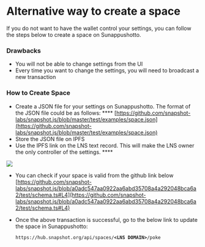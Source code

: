 # Alternative way to create a space

If you do not want to have the wallet control your settings, you can follow the steps below to create a space on Sunappushotto.

### **Drawbacks**

* You will not be able to change settings from the UI
* Every time you want to change the settings, you will need to broadcast a new transaction

### **How to Create Space**

* Create a JSON file for your settings on Sunappushotto. The format of the JSON file could be as follows: **** [https://github.com/snapshot-labs/snapshot.js/blob/master/test/examples/space.json](https://github.com/snapshot-labs/snapshot.js/blob/master/test/examples/space.json)
* Store the JSON file on IPFS
* Use the IPFS link on the LNS text record. This will make the LNS owner the only controller of the settings. ****&#x20;

![](https://lh6.googleusercontent.com/qfA-Pj7o2Fvld76V2gZIJm9U1V0uRBgNdedfxU4iKjGDfE3cHH7KLMx26eawZPD0Zl8j3H7AAfFsToDdl9ViQ5Y7WyI8FACqVlkc5JG9zwcyZg877KmnH6cf2vleHnn-icWLGTg=s0)

* You can check if your space is valid from the github link below [https://github.com/snapshot-labs/snapshot.js/blob/a0adc547aa0922aa6abd35708a4a292048bca6a2/test/schema.ts#L4](https://github.com/snapshot-labs/snapshot.js/blob/a0adc547aa0922aa6abd35708a4a292048bca6a2/test/schema.ts#L4)
*   Once the above transaction is successful, go to the below link to update the space in Sunappushotto:

    `https://hub.snapshot.org/api/spaces/`**`<LNS DOMAIN>`**`/poke`